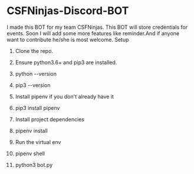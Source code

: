 # CSFNinjas-Discord-BOT

I made this BOT for my team CSFNinjas. This BOT will store credentials for events. Soon I will add some more features like reminder.And if anyone want to contribute he/she is most welcome.
Setup

  1. Clone the repo.
  
  2. Ensure python3.6+ and pip3 are installed.
  
  3. python --version
  
  4. pip3 --version

  5. Install pipenv if you don't already have it

  6. pip3 install pipenv

  7. Install project dependencies

  8. pipenv install

  9. Run the virtual env

  10. pipenv shell

  11. python3 bot.py
